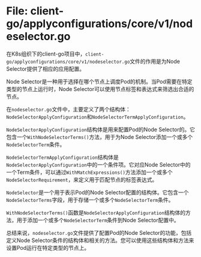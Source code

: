 # File: client-go/applyconfigurations/core/v1/nodeselector.go

在K8s组织下的client-go项目中，`client-go/applyconfigurations/core/v1/nodeselector.go`文件的作用是为Node Selector提供了相应的应用配置。

Node Selector是一种用于选择在哪个节点上调度Pod的机制。当Pod需要在特定类型的节点上运行时，Node Selector可以使用节点标签和表达式来筛选出合适的节点。

在`nodeselector.go`文件中，主要定义了两个结构体：`NodeSelectorApplyConfiguration`和`NodeSelectorTermApplyConfiguration`。

`NodeSelectorApplyConfiguration`结构体是用来配置Pod的Node Selector的。它包含一个`WithNodeSelectorTerms()`方法，用于为Node Selector添加一个或多个`NodeSelectorTerm`条件。

`NodeSelectorTermApplyConfiguration`结构体是`NodeSelectorApplyConfiguration`中的一个条件项。它对应Node Selector中的一个Term条件，可以通过`WithMatchExpressions()`方法添加一个或多个`NodeSelectorRequirement`，来定义用于匹配节点的标签表达式。

`NodeSelector`是一个用于表示Pod的Node Selector配置的结构体。它包含一个`NodeSelectorTerms`字段，用于存储一个或多个`NodeSelectorTerm`条件。

`WithNodeSelectorTerms()`函数是`NodeSelectorApplyConfiguration`结构体的方法，用于添加一个或多个`NodeSelectorTerm`条件到Node Selector配置中。

总结来说，`nodeselector.go`文件提供了配置Pod的Node Selector的功能，包括定义Node Selector条件的结构体和相关的方法。您可以使用这些结构体和方法来设置Pod运行在特定类型的节点上。

